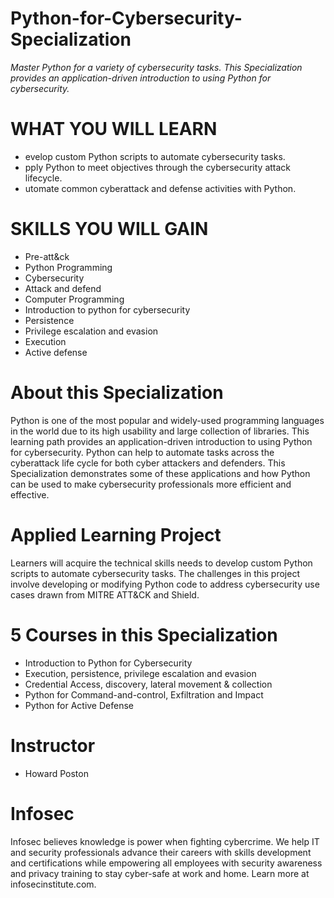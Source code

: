 # Python-for-Cybersecurity-Specialization

*Master Python for a variety of cybersecurity tasks. This Specialization provides an application-driven introduction to using Python for cybersecurity.*


# WHAT YOU WILL LEARN
- evelop custom Python scripts to automate cybersecurity tasks.
- pply Python to meet objectives through the cybersecurity attack lifecycle.
- utomate common cyberattack and defense activities with Python.


# SKILLS YOU WILL GAIN
* Pre-att&ck
* Python Programming
* Cybersecurity
* Attack and defend
* Computer Programming
* Introduction to python for cybersecurity
* Persistence
* Privilege escalation and evasion
* Execution
* Active defense

# About this Specialization
Python is one of the most popular and widely-used programming languages in the world due to its high usability and large collection of libraries. This learning path provides an application-driven introduction to using Python for cybersecurity. Python can help to automate tasks across the cyberattack life cycle for both cyber attackers and defenders. This Specialization demonstrates some of these applications and how Python can be used to make cybersecurity professionals more efficient and effective.    

# Applied Learning Project
Learners will acquire the technical skills needs to develop custom Python scripts to automate cybersecurity tasks. The challenges in this project involve developing or modifying Python code to address cybersecurity use cases drawn from MITRE ATT&CK and Shield.

# 5 Courses in this Specialization
* Introduction to Python for Cybersecurity
* Execution, persistence, privilege escalation and evasion
* Credential Access, discovery, lateral movement & collection
* Python for Command-and-control, Exfiltration and Impact
* Python for Active Defense

# Instructor
* Howard Poston

# Infosec
Infosec believes knowledge is power when fighting cybercrime. We help IT and security professionals advance their careers with skills development and certifications while empowering all employees with security awareness and privacy training to stay cyber-safe at work and home. Learn more at infosecinstitute.com.
